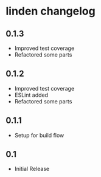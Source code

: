 # linden changelog

## 0.1.3

- Improved test coverage
- Refactored some parts

## 0.1.2

- Improved test coverage
- ESLint added
- Refactored some parts

## 0.1.1

- Setup for build flow

## 0.1

- Initial Release
